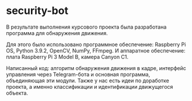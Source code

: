 # security-bot

В результате выполнения курсового проекта была разработана программа для обнаружения движения.

Для этого было использовано программное обеспечение: Raspberry Pi OS, Python 3.9.2, OpenCV, NumPy,  FFmpeg. И аппаратное обеспечение: плата Raspberry Pi 3 Model B, камера Canyon C1.

Написанный код: алгоритм обнаружения движения в кадре, интерфейс управления через Telegram-бота и основная программа, объединяющая эти модули. Также у нас есть идеи по доработке проекта, а именно классификации и идентификации движущегося объекта.

